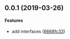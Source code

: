 <a name="0.0.1"></a>
## 0.0.1 (2019-03-26)


#### Features

*   add interfaces ([6668fc33](https://github.com/linuxdeepin/udisks2-qt5/commit/6668fc33c0ffe46b87c69e0f6315fcc3b698dac7))



